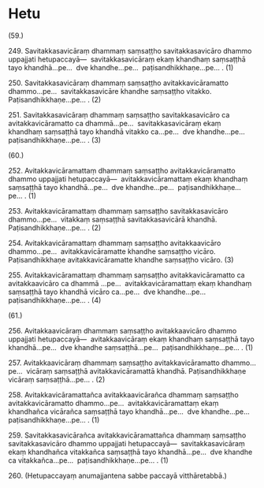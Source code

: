 

# Hetu





(59.)

249\. Savitakkasavicāraṃ dhammaṃ saṃsaṭṭho savitakkasavicāro dhammo uppajjati hetupaccayā—  savitakkasavicāraṃ ekaṃ khandhaṃ saṃsaṭṭhā tayo khandhā…pe…  dve khandhe…pe…  paṭisandhikkhaṇe…pe… . (1)

250\. Savitakkasavicāraṃ dhammaṃ saṃsaṭṭho avitakkavicāramatto dhammo…pe…  savitakkasavicāre khandhe saṃsaṭṭho vitakko. Paṭisandhikkhaṇe…pe… . (2)

251\. Savitakkasavicāraṃ dhammaṃ saṃsaṭṭho savitakkasavicāro ca avitakkavicāramatto ca dhammā…pe…  savitakkasavicāraṃ ekaṃ khandhaṃ saṃsaṭṭhā tayo khandhā vitakko ca…pe…  dve khandhe…pe…  paṭisandhikkhaṇe…pe… . (3)

(60.)

252\. Avitakkavicāramattaṃ dhammaṃ saṃsaṭṭho avitakkavicāramatto dhammo uppajjati hetupaccayā—  avitakkavicāramattaṃ ekaṃ khandhaṃ saṃsaṭṭhā tayo khandhā…pe…  dve khandhe…pe…  paṭisandhikkhaṇe…pe… . (1)

253\. Avitakkavicāramattaṃ dhammaṃ saṃsaṭṭho savitakkasavicāro dhammo…pe…  vitakkaṃ saṃsaṭṭhā savitakkasavicārā khandhā. Paṭisandhikkhaṇe…pe… . (2)

254\. Avitakkavicāramattaṃ dhammaṃ saṃsaṭṭho avitakkaavicāro dhammo…pe…  avitakkavicāramatte khandhe saṃsaṭṭho vicāro. Paṭisandhikkhaṇe avitakkavicāramatte khandhe saṃsaṭṭho vicāro. (3)

255\. Avitakkavicāramattaṃ dhammaṃ saṃsaṭṭho avitakkavicāramatto ca avitakkaavicāro ca dhammā …pe…  avitakkavicāramattaṃ ekaṃ khandhaṃ saṃsaṭṭhā tayo khandhā vicāro ca…pe…  dve khandhe…pe…  paṭisandhikkhaṇe…pe… . (4)

(61.)

256\. Avitakkaavicāraṃ dhammaṃ saṃsaṭṭho avitakkaavicāro dhammo uppajjati hetupaccayā—  avitakkaavicāraṃ ekaṃ khandhaṃ saṃsaṭṭhā tayo khandhā…pe…  dve khandhe saṃsaṭṭhā…pe…  paṭisandhikkhaṇe…pe… . (1)

257\. Avitakkaavicāraṃ dhammaṃ saṃsaṭṭho avitakkavicāramatto dhammo…pe…  vicāraṃ saṃsaṭṭhā avitakkavicāramattā khandhā. Paṭisandhikkhaṇe vicāraṃ saṃsaṭṭhā…pe… . (2)

258\. Avitakkavicāramattañca avitakkaavicārañca dhammaṃ saṃsaṭṭho avitakkavicāramatto dhammo…pe…  avitakkavicāramattaṃ ekaṃ khandhañca vicārañca saṃsaṭṭhā tayo khandhā…pe…  dve khandhe…pe…  paṭisandhikkhaṇe…pe… . (1)

259\. Savitakkasavicārañca avitakkavicāramattañca dhammaṃ saṃsaṭṭho savitakkasavicāro dhammo uppajjati hetupaccayā—  savitakkasavicāraṃ ekaṃ khandhañca vitakkañca saṃsaṭṭhā tayo khandhā…pe…  dve khandhe ca vitakkañca…pe…  paṭisandhikkhaṇe…pe… . (1)

260\. (Hetupaccayaṃ anumajjantena sabbe paccayā vitthāretabbā.)



